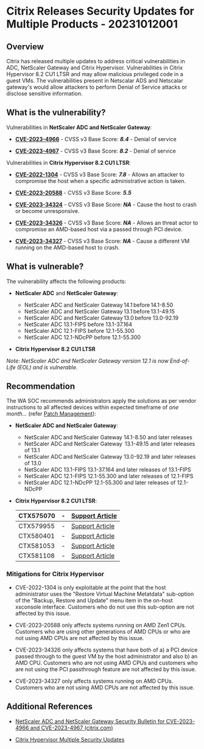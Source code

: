 # Citrix Releases Security Updates for Multiple Products - 20231012001

## Overview

Citrix has released multiple updates to address critical vulnerabilities in ADC, NetScaler Gateway and Citrix Hypervisor. Vulnerabilities in Citrix Hypervisor 8.2 CU1 LTSR and may allow malicious privileged code in a guest VMs. The vulnerabilities present in Netscalar ADS and Netscalar gateway's would allow attackers to perform Denial of Service attacks or disclose sensitive information.

## What is the vulnerability?

Vulnerabilities in **NetScaler ADC and NetScaler Gateway**:

- [**CVE-2023-4966**](https://nvd.nist.gov/vuln/detail/CVE-2023-4966) - CVSS v3 Base Score: ***8.4*** - Denial of service

- [**CVE-2023-4967**](https://nvd.nist.gov/vuln/detail/CVE-2023-4967) - CVSS v3 Base Score: ***8.2*** - Denial of service


Vulnerabilities in **Citrix Hypervisor 8.2 CU1 LTSR**:

- [**CVE-2022-1304**](https://nvd.nist.gov/vuln/detail/CVE-2022-1304) - CVSS v3 Base Score: ***7.8*** - Allows an attacker to compromise the host when a specific administrative action is taken.

- [**CVE-2023-20588**](https://nvd.nist.gov/vuln/detail/CVE-2023-20588) - CVSS v3 Base Score: ***5.5*** 

- [**CVE-2023-34324**](https://nvd.nist.gov/vuln/detail/CVE-2023-34324) - CVSS v3 Base Score: ***NA*** - Cause the host to crash or become unresponsive.

- [**CVE-2023-34326**](https://nvd.nist.gov/vuln/detail/CVE-2023-34326) - CVSS v3 Base Score: ***NA*** - Allows an threat actor to compromise an AMD-based host via a passed through PCI device.

- [**CVE-2023-34327**](https://nvd.nist.gov/vuln/detail/CVE-2023-34327) - CVSS v3 Base Score: ***NA*** - Cause a different VM running on the AMD-based host to crash.


## What is vulnerable?

The vulnerability affects the following products:

- **NetScaler ADC** and **NetScaler Gateway**:

    -   NetScaler ADC and NetScaler Gateway 14.1 before 14.1-8.50
    -   NetScaler ADC and NetScaler Gateway 13.1 before 13.1-49.15
    -   NetScaler ADC and NetScaler Gateway 13.0 before 13.0-92.19
    -   NetScaler ADC 13.1-FIPS before 13.1-37.164
    -   NetScaler ADC 12.1-FIPS before 12.1-55.300
    -   NetScaler ADC 12.1-NDcPP before 12.1-55.300

- **Citrix Hypervisor 8.2 CU1 LTSR**

*Note: NetScaler ADC and NetScaler Gateway version 12.1 is now End-of-Life (EOL) and is vulnerable.*


## Recommendation

The WA SOC recommends administrators apply the solutions as per vendor instructions to all affected devices within expected timeframe of *one month...* (refer [Patch Management](../guidelines/patch-management.md)):

- **NetScaler ADC and NetScaler Gateway**:

    - NetScaler ADC and NetScaler Gateway 14.1-8.50  and later releases
    - NetScaler ADC and NetScaler Gateway  13.1-49.15  and later releases of 13.1
    - NetScaler ADC and NetScaler Gateway 13.0-92.19 and later releases of 13.0  
    - NetScaler ADC 13.1-FIPS 13.1-37.164 and later releases of 13.1-FIPS  
    - NetScaler ADC 12.1-FIPS 12.1-55.300 and later releases of 12.1-FIPS  
    - NetScaler ADC 12.1-NDcPP 12.1-55.300 and later releases of 12.1-NDcPP 


- **Citrix Hypervisor 8.2 CU1 LTSR**: 

    | CTX575070 | - | [Support Article](https://support.citrix.com/article/CTX575070) |
    |-----------|---|----------------------------------------------|
    | CTX579955 | - | [Support Article](https://support.citrix.com/article/CTX579955) |
    | CTX580401 | - | [Support Article](https://support.citrix.com/article/CTX580401) |
    | CTX581053 | - | [Support Article](https://support.citrix.com/article/CTX581053) |
    | CTX581108 | - | [Support Article](https://support.citrix.com/article/CTX581108) |



### Mitigations for Citrix Hypervisor

- CVE-2022-1304 is only exploitable at the point that the host administrator uses the "Restore Virtual Machine Metatdata" sub-option of the "Backup, Restore and Update" menu item in the on-host xsconsole interface. Customers who do not use this sub-option are not affected by this issue.

- CVE-2023-20588 only affects systems running on AMD Zen1 CPUs. Customers who are using other generations of AMD CPUs or who are not using AMD CPUs are not affected by this issue.

- CVE-2023-34326 only affects systems that have both of a) a PCI device passed through to the guest VM by the host administrator and also b) an AMD CPU. Customers who are not using AMD CPUs and customers who are not using the PCI passthrough feature are not affected by this issue.

- CVE-2023-34327 only affects systems running on AMD CPUs. Customers who are not using AMD CPUs are not affected by this issue.


## Additional References

- [NetScaler ADC and NetScaler Gateway Security Bulletin for CVE-2023-4966 and CVE-2023-4967 (citrix.com)](https://support.citrix.com/article/CTX579459/netscaler-adc-and-netscaler-gateway-security-bulletin-for-cve20234966-and-cve20234967)

- [Citrix Hypervisor Multiple Security Updates](https://support.citrix.com/article/CTX575089/citrix-hypervisor-multiple-security-updates)